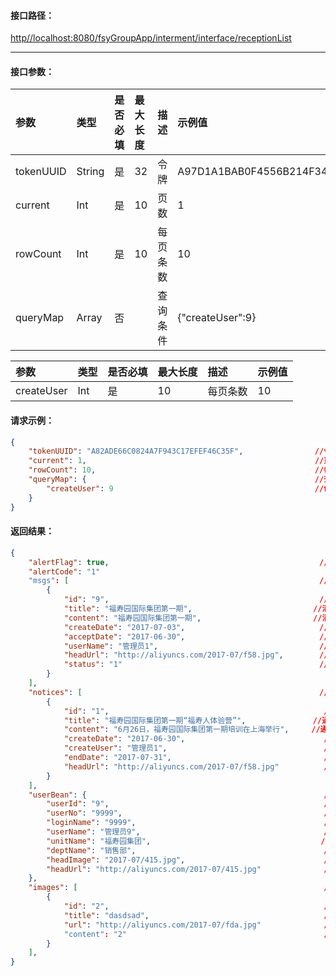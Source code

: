 #### 接口**路径：**

[http//localhost:8080/fsyGroupApp/interment/interface/receptionList](http:8080/fsyGroupApp/common/interface/appIndex)

---

#### 接口参数：

| 参数 | 类型 | 是否必填 | 最大长度 | 描述 | 示例值 |
| :--- | :--- | :--- | :--- | :--- | :--- |
| tokenUUID | String | 是 | 32 | 令牌 | A97D1A1BAB0F4556B214F34B9699F827 |
| current | Int | 是 | 10 | 页数 | 1 |
| rowCount | Int | 是 | 10 | 每页条数 | 10 |
| queryMap | Array | 否 |  | 查询条件 | {"createUser":9} |

| 参数 | 类型 | 是否必填 | 最大长度 | 描述 | 示例值 |
| :--- | :--- | :--- | :--- | :--- | :--- |
| createUser | Int | 是 | 10 | 每页条数 | 10 |

#### 请求示例：

```json
{
    "tokenUUID": "A82ADE66C0824A7F943C17EFEF46C35F",                //令牌
    "current": 1,                                                   //页数
    "rowCount": 10,                                                 //每页条数
    "queryMap": {                                                   //查询条件
        "createUser": 9                                             //创建人ID
    }
}
```

#### 返回结果：

```json
{
    "alertFlag": true,                                               //成功标识
    "alertCode": "1"
    "msgs": [                                                        //用户消息
        {
            "id": "9",                                               //消息ID
            "title": "福寿园国际集团第一期",                           //消息标题
            "content": "福寿园国际集团第一期",                         //消息内容
            "createDate": "2017-07-03",                              //发送时间
            "acceptDate": "2017-06-30",                              //接收时间
            "userName": "管理员1",                                    //发送人
            "headUrl": "http://aliyuncs.com/2017-07/f58.jpg",        //头像
            "status": "1"                                            //消息状态 (0:未接收1:已接收)
        }
    ],
    "notices": [                                                     //通知
        {
            "id": "1",                                                //通知ID 
            "title": "福寿园国际集团第一期“福寿人体验营”",               //通知标题
            "content": "6月26日，福寿园国际集团第一期培训在上海举行",     //通知内容
            "createDate": "2017-06-30",                               //发送时间
            "createUser": "管理员1",                                   //发送人
            "endDate": "2017-07-31",                                  //截至时间
            "headUrl": "http://aliyuncs.com/2017-07/f58.jpg"          //头像
        }
    ],
    "userBean": {                                                     //用户信息
        "userId": "9",                                                //用户ID
        "userNo": "9999",                                             //用户工号
        "loginName": "9999",                                          //用户登录名称
        "userName": "管理员9",                                         //用户姓名
        "unitName": "福寿园集团",                                      //单位名称
        "deptName": "销售部",                                          //部门名称
        "headImage": "2017-07/415.jpg",                               //头像
        "headUrl": "http://aliyuncs.com/2017-07/415.jpg"              //头像显示路径
    },
    "images": [                                                       //首页图片
        {
            "id": "2",                                                //图片ID
            "title": "dasdsad",                                       //标题
            "url": "http://aliyuncs.com/2017-07/fda.jpg"              //图片路径
            "content": "2"                                            //内容
        }
    ],
}
```



